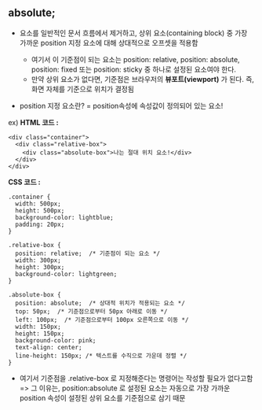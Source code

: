 absolute;
---

- 요소를 일반적인 문서 흐름에서 제거하고, 상위 요소(containing block)  중 가장 가까운 position 지정 요소에 대해 상대적으로 오프셋을 적용함
    - 여기서 이 기준점이 되는 요소는 position: relative, position: absolute, position: fixed 또는 position: sticky 중 하나로 설정된 요소여야 한다.
    - 만약 상위 요소가 없다면, 기준점은 브라우저의 **뷰포트(viewport)** 가 된다. 즉, 화면 자체를 기준으로 위치가 결정됨

- position 지정 요소란?
  = position속성에 속성값이 정의되어 있는 요소!

ex)
**HTML 코드 :**
```
<div class="container">
  <div class="relative-box">
    <div class="absolute-box">나는 절대 위치 요소!</div>
  </div>
</div>

```

**CSS 코드 :**
```
.container {
  width: 500px;
  height: 500px;
  background-color: lightblue;
  padding: 20px;
}

.relative-box {
  position: relative;  /* 기준점이 되는 요소 */
  width: 300px;
  height: 300px;
  background-color: lightgreen;
}

.absolute-box {
  position: absolute;  /* 상대적 위치가 적용되는 요소 */
  top: 50px;  /* 기준점으로부터 50px 아래로 이동 */
  left: 100px;  /* 기준점으로부터 100px 오른쪽으로 이동 */
  width: 150px;
  height: 150px;
  background-color: pink;
  text-align: center;
  line-height: 150px; /* 텍스트를 수직으로 가운데 정렬 */
}

```

- 여기서 기준점을 .relative-box 로 지정해준다는 명령어는 작성할 필요가 없다고함 => 그 이유는, position:absolute 로 설정된 요소는 자동으로 가장 가까운 position 속성이 설정된 상위 요소를 기준점으로 삼기 때문